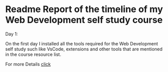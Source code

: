 # Readme Report of the timeline of my Web Development self study course

Day 1:

On the first day I installed all the tools required for the Web Development self study such like VsCode, extensions and other tools that are mentioned in the course resource list.

For more Details [click](https://github.com/roddavinod99/myWebDevelopment-selfStudy/blob/d1d4d6b92eefcc61bbeaeac1e2fe762c01013200/Day%201/Day%201.md)
